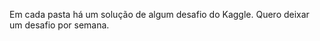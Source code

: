 Em cada pasta há um solução de algum desafio do Kaggle.
Quero deixar um desafio por semana.

   



